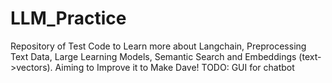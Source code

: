 # LLM_Practice
Repository of Test Code to Learn more about Langchain, Preprocessing Text Data, Large Learning Models, Semantic Search and Embeddings (text->vectors). 
Aiming to Improve it to Make Dave!
TODO: GUI for chatbot
